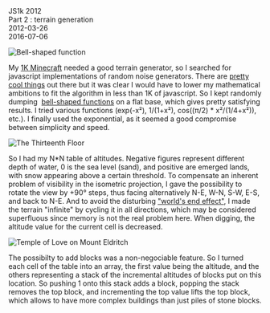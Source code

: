 <div class="series">JS1k 2012</div>
<div class="title">Part 2 : terrain generation</div>
<div class="pubdate">2012-03-26</div>
<div class="lastmodifdate">2016-07-06</div>

![Bell-shaped function](http://upload.wikimedia.org/wikipedia/commons/thumb/7/74/Normal_Distribution_PDF.svg/350px-Normal_Distribution_PDF.svg.png "Bell-shaped function")

My [1K Minecraft](http://js1k.com/1282 "Mine[love]craft") needed a good terrain generator, so I searched for javascript implementations of random noise generators. There are [pretty cool things](https://gist.github.com/304522 "Perlin noise generators in javascript") out there but it was clear I would have to lower my mathematical ambitions to fit the algorithm in less than 1K of javascript. So I kept randomly dumping  [bell-shaped functions](http://en.wikipedia.org/wiki/Normal_distribution "Normal distribution") on a flat base, which gives pretty satisfying results. I tried various functions (exp(-x²), 1/(1+x²), cos((π/2) * x²/(1/4+x²)), etc.). I finally used the exponential, as it seemed a good compromise between simplicity and speed.

![The Thirteenth Floor](http://mimg.ugo.com/201005/44684/13thfloor.jpg "The Thirteenth Floor")

So I had my N*N table of altitudes. Negative figures represent different depth of water, 0 is the sea level (sand), and positive are emerged lands, with snow appearing above a certain threshold. To compensate an inherent problem of visibility in the isometric projection, I gave the possibility to rotate the view by +90° steps, thus facing alternatively N-E, W-N, S-W, E-S, and back to N-E. And to avoid the disturbing ["world's end effect"](http://en.wikipedia.org/wiki/Simulacron-3 "Simulacron-3"), I made the terrain "infinite" by cycling it in all directions, which may be considered superfluous since memory is not the real problem here. When digging, the altitude value for the current cell is decreased.

![Temple of Love on Mount Eldritch](http://ehouais.net/blog/wp-content/uploads/2012/03/temple-150x150.png "Temple of Love on Mount Eldritch")

The possibilty to add blocks was a non-negociable feature. So I turned each cell of the table into an array, the first value being the altitude, and the others representing a stack of the incremental altitudes of blocks put on this location. So pushing 1 onto this stack adds a block, popping the stack removes the top block, and incrementing the top value lifts the top block, which allows to have more complex buildings than just piles of stone blocks.
